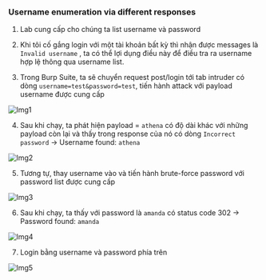 ### Username enumeration via different responses

1. Lab cung cấp cho chúng ta list username và password


2. Khi tôi cố gắng login với một tài khoản bất kỳ thì nhận được messages là ``Invalid username`` , ta có thể lợi dụng điều này để điều tra ra username  hợp lệ thông qua username list.


3. Trong Burp Suite, ta sẽ chuyển request post/login tới tab intruder  có dòng ``username=test&password=test``, tiến hành attack với payload username được cung cấp


 ![Img1](\assets/../img/post_login.png)

4. Sau khi chạy, ta phát hiện payload = ``athena`` có độ dài khác với những payload còn lại và thấy trong response của nó có dòng ``Incorrect password``  -> Username found: ``athena``


 ![Img2](\assets/../img/after_run.png)

5. Tương tự, thay username vào và tiến hành brute-force password với password list được cung cấp


 ![Img3](\assets/../img/brute_force_pw.png)

6. Sau khi chạy, ta thấy với password là ``amanda`` có status code 302 -> Password found: ``amanda``


 ![Img4](\assets/../img/pw_found.png)

7. Login bằng username và password phía trên


 ![Img5](\assets/../img/solved.png)
 